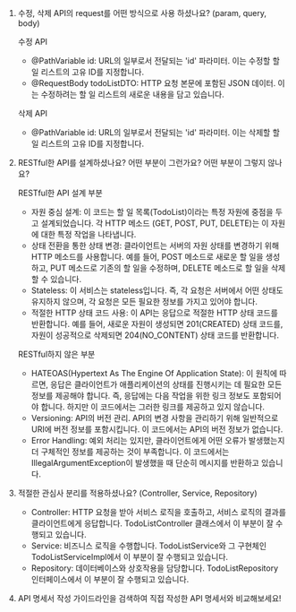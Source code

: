 1. 수정, 삭제 API의 request를 어떤 방식으로 사용 하셨나요? (param, query, body)

   수정 API
   - @PathVariable id: URL의 일부로서 전달되는 'id' 파라미터. 이는 수정할 할 일 리스트의 고유 ID를 지정합니다.
   - @RequestBody todoListDTO: HTTP 요청 본문에 포함된 JSON 데이터. 이는 수정하려는 할 일 리스트의 새로운 내용을 담고 있습니다.
      
   삭제 API
   - @PathVariable id: URL의 일부로서 전달되는 'id' 파라미터. 이는 삭제할 할 일 리스트의 고유 ID를 지정합니다.
 
2. RESTful한 API를 설계하셨나요? 어떤 부분이 그런가요? 어떤 부분이 그렇지 않나요?

   RESTful한 API 설계 부분
   - 자원 중심 설계: 이 코드는 할 일 목록(TodoList)이라는 특정 자원에 중점을 두고 설계되었습니다. 각 HTTP 메소드 (GET, POST, PUT, DELETE)는 이 자원에 대한 특정 작업을 나타냅니다.
   - 상태 전환을 통한 상태 변경: 클라이언트는 서버의 자원 상태를 변경하기 위해 HTTP 메소드를 사용합니다. 예를 들어, POST 메소드로 새로운 할 일을 생성하고, PUT 메소드로 기존의 할 일을 수정하며, DELETE 메소드로 할 일을 삭제할 수 있습니다.
   - Stateless: 이 서비스는 stateless입니다. 즉, 각 요청은 서버에서 어떤 상태도 유지하지 않으며, 각 요청은 모든 필요한 정보를 가지고 있어야 합니다.
   - 적절한 HTTP 상태 코드 사용: 이 API는 응답으로 적절한 HTTP 상태 코드를 반환합니다. 예를 들어, 새로운 자원이 생성되면 201(CREATED) 상태 코드를, 자원이 성공적으로 삭제되면 204(NO_CONTENT) 상태 코드를 반환합니다.

   RESTful하지 않은 부분
   - HATEOAS(Hypertext As The Engine Of Application State): 이 원칙에 따르면, 응답은 클라이언트가 애플리케이션의 상태를 진행시키는 데 필요한 모든 정보를 제공해야 합니다. 즉, 응답에는 다음 작업을 위한 링크 정보도 포함되어야 합니다. 하지만 이 코드에서는 그러한 링크를 제공하고 있지 않습니다.
   - Versioning: API의 버전 관리. API의 변경 사항을 관리하기 위해 일반적으로 URI에 버전 정보를 포함시킵니다. 이 코드에서는 API의 버전 정보가 없습니다.
   - Error Handling: 예외 처리는 있지만, 클라이언트에게 어떤 오류가 발생했는지 더 구체적인 정보를 제공하는 것이 부족합니다. 이 코드에서는 IllegalArgumentException이 발생했을 때 단순히 메시지를 반환하고 있습니다.
   
3. 적절한 관심사 분리를 적용하셨나요? (Controller, Service, Repository)
   - Controller: HTTP 요청을 받아 서비스 로직을 호출하고, 서비스 로직의 결과를 클라이언트에게 응답합니다. TodoListController 클래스에서 이 부분이 잘 수행되고 있습니다.
   - Service: 비즈니스 로직을 수행합니다. TodoListService와 그 구현체인 TodoListServiceImpl에서 이 부분이 잘 수행되고 있습니다.
   - Repository: 데이터베이스와 상호작용을 담당합니다. TodoListRepository 인터페이스에서 이 부분이 잘 수행되고 있습니다.
   
4. API 명세서 작성 가이드라인을 검색하여 직접 작성한 API 명세서와 비교해보세요!
   

   
